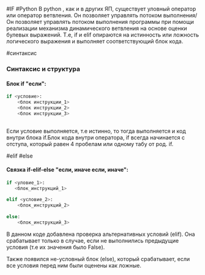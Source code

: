 #IF #Python
В python , как и в других ЯП, существует уловный оператор или оператор ветвления. Он позволяет управлять потоком выполнения/ Он позволяет управлять потоком выполнения программы при помощи реализации механизма динамического ветвления на основе оценки булевых выражений. Т.е, if и elif опираются на истинность или ложность логического выражения и выполняет соответствующий блок кода.

#синтаксис
### Синтаксис и структура

#### Блок if "если":

```python
if <условие>:
	<блок инструкции_1>
	<блок инструкции_2>
	<блок инструкции_3>
	
```

Если условие выполняется, т.е истинно, то тогда выполняется и код внутри блока if.Блок кода внутри оператора, if всегда начинается с отступа, который равен 4 пробелам или одному табу от род. if.

#elif #else
#### Связка if-elif-else "если, иначе если, иначе":

```python
if <уловие_1>:
   <блок_инструкций_1>
   
elif <условие_2>:
	<блок_инструкций_2>
	
else:
	<блок_инструкций_3>
```

В данном коде добавлена проверка альтернативных условий (elif). Она срабатывает только в случае, если не выполнились предыдущие условия (т.е их значения было False).

Также появился не-условный блок (else), который срабатывает, если все условия перед ним были оценены как ложные.

